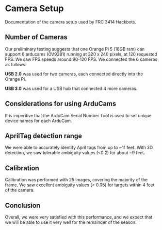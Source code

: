 # Camera Setup
Documentation of the camera setup used by FRC 3414 Hackbots.

## Number of Cameras
Our preliminary testing suggests that one Orange Pi 5 (16GB ram) can support 6 arducams (OV9281) running at 320 x 240 pixels, at 120 requested FPS.
We saw FPS speeds around 90-120 FPS.
We connected the 6 cameras as follows:

**USB 2.0** was used for two cameras, each connected directly into the Orange Pi.

**USB 3.0** was used for a USB hub that connected 4 more cameras.

## Considerations for using ArduCams
It is imperitive that the ArduCam Serial Number Tool is used to set unique device names for each ArduCam.

## AprilTag detection range
We were able to accurately identify April tags from up to ~11 feet.
With 3D detection, we saw tolerable ambiguity values (<0.2) for about ~9 feet.

## Calibration
Calibration was performed with 25 images, covering the majority of the frame.
We saw excellent ambiguity values (< 0.05) for targets within 4 feet of the camera.

## Conclusion
Overall, we were very satisfied with this performance, and we expect that we will be able to use it very well for the remainder of the season.